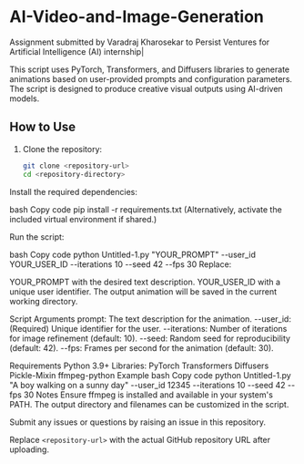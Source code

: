 # AI-Video-and-Image-Generation
Assignment submitted by Varadraj Kharosekar to Persist Ventures for Artificial Intelligence (AI) internship|

This script uses PyTorch, Transformers, and Diffusers libraries to generate animations based on user-provided prompts and configuration parameters. The script is designed to produce creative visual outputs using AI-driven models.

## How to Use
1. Clone the repository:
   ```bash
   git clone <repository-url>
   cd <repository-directory>
Install the required dependencies:

bash
Copy code
pip install -r requirements.txt
(Alternatively, activate the included virtual environment if shared.)

Run the script:

bash
Copy code
python Untitled-1.py "YOUR_PROMPT" --user_id YOUR_USER_ID --iterations 10 --seed 42 --fps 30
Replace:

YOUR_PROMPT with the desired text description.
YOUR_USER_ID with a unique user identifier.
The output animation will be saved in the current working directory.

Script Arguments
prompt: The text description for the animation.
--user_id: (Required) Unique identifier for the user.
--iterations: Number of iterations for image refinement (default: 10).
--seed: Random seed for reproducibility (default: 42).
--fps: Frames per second for the animation (default: 30).

Requirements
Python 3.9+
Libraries:
PyTorch
Transformers
Diffusers
Pickle-Mixin
ffmpeg-python
Example
bash
Copy code
python Untitled-1.py "A boy walking on a sunny day" --user_id 12345 --iterations 10 --seed 42 --fps 30
Notes
Ensure ffmpeg is installed and available in your system's PATH.
The output directory and filenames can be customized in the script.

Submit any issues or questions by raising an issue in this repository.

Replace `<repository-url>` with the actual GitHub repository URL after uploading.
